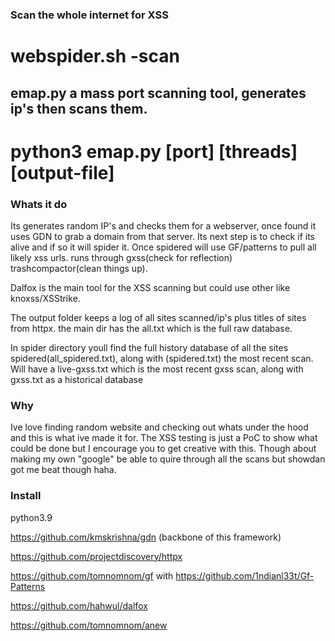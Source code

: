 ### Scan the whole internet for XSS

# webspider.sh -scan
## emap.py a mass port scanning tool, generates ip's then scans them.
# python3 emap.py [port] [threads] [output-file] 

### Whats it do

Its generates random IP's and checks them for a webserver, once found it uses GDN to grab a domain from that server. Its next step is to check if its alive and if so it will spider it. Once spidered will use GF/patterns to pull all likely xss urls. runs through gxss(check for reflection) trashcompactor(clean things up).

Dalfox is the main tool for the XSS scanning but could use other like knoxss/XSStrike. 

The output folder keeps a log of all sites scanned/ip's plus titles of sites from httpx. the main dir has the all.txt which is the full raw database.

In spider directory youll find the full history database of all the sites spidered(all_spidered.txt), along with (spidered.txt) the most recent scan. Will have a live-gxss.txt which is the most recent gxss scan, along with gxss.txt as a historical database

### Why

Ive love finding random website and checking out whats under the hood and this is what ive made it for. The XSS testing is just a PoC to show what could be done but I encourage you to get creative with this. Though about making my own "google" be able to quire through all the scans but showdan got me beat though haha.

### Install

python3.9

https://github.com/kmskrishna/gdn (backbone of this framework)

https://github.com/projectdiscovery/httpx

https://github.com/tomnomnom/gf with https://github.com/1ndianl33t/Gf-Patterns

https://github.com/hahwul/dalfox

https://github.com/tomnomnom/anew
